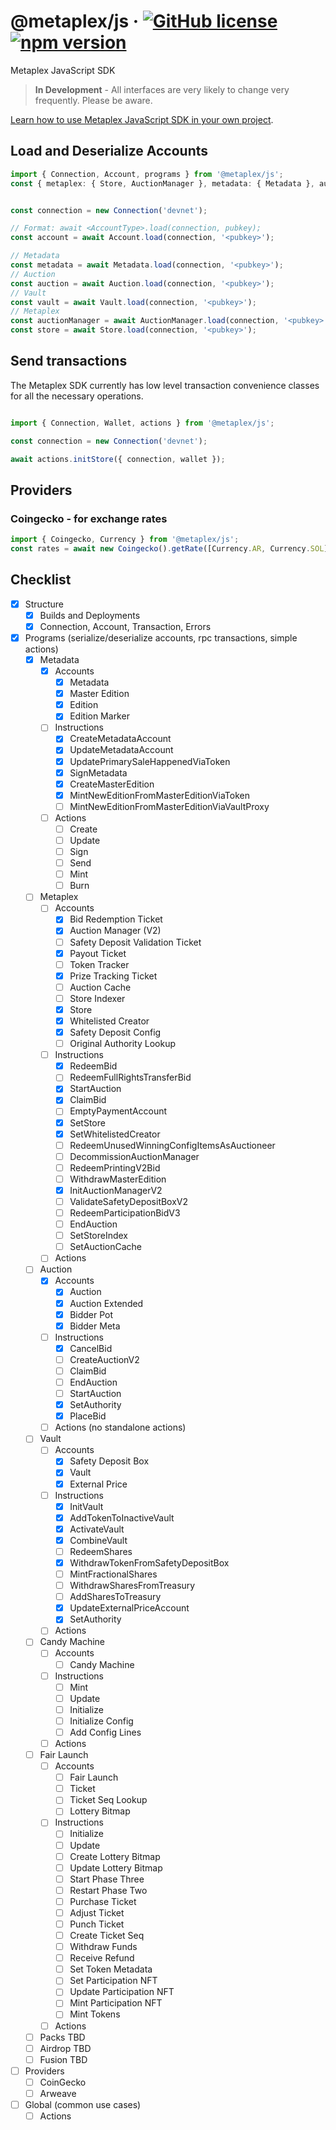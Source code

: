 # @metaplex/js &middot; [![GitHub license](https://img.shields.io/badge/license-MIT-blue.svg)](https://github.com/metaplex/js/blob/main/LICENSE) [![npm version](https://img.shields.io/npm/v/@metaplex/js.svg?style=flat)](https://www.npmjs.com/package/@metaplex/js)

Metaplex JavaScript SDK

> **In Development** - All interfaces are very likely to change very frequently. Please be aware.

[Learn how to use Metaplex JavaScript SDK in your own project](https://docs.metaplex.com/development/clients/js-sdk/getting-started).

## Load and Deserialize Accounts

```ts
import { Connection, Account, programs } from '@metaplex/js';
const { metaplex: { Store, AuctionManager }, metadata: { Metadata }, auction: { Auction }, vault: { Vault } } = programs;


const connection = new Connection('devnet');

// Format: await <AccountType>.load(connection, pubkey);
const account = await Account.load(connection, '<pubkey>');

// Metadata
const metadata = await Metadata.load(connection, '<pubkey>');
// Auction
const auction = await Auction.load(connection, '<pubkey>');
// Vault
const vault = await Vault.load(connection, '<pubkey>');
// Metaplex
const auctionManager = await AuctionManager.load(connection, '<pubkey>');
const store = await Store.load(connection, '<pubkey>');
```

## Send transactions

The Metaplex SDK currently has low level transaction convenience classes for all the necessary operations.

```ts

import { Connection, Wallet, actions } from '@metaplex/js';

const connection = new Connection('devnet');

await actions.initStore({ connection, wallet });

```

## Providers

### Coingecko - for exchange rates
```ts
import { Coingecko, Currency } from '@metaplex/js';
const rates = await new Coingecko().getRate([Currency.AR, Currency.SOL], Currency.USD);
```

## Checklist

- [x] Structure
  - [x] Builds and Deployments
  - [x] Connection, Account, Transaction, Errors
- [x] Programs (serialize/deserialize accounts, rpc transactions, simple actions)
  - [x] Metadata
    - [x] Accounts
      - [x] Metadata
      - [x] Master Edition
      - [x] Edition
      - [x] Edition Marker
    - [ ] Instructions
      - [x] CreateMetadataAccount
      - [x] UpdateMetadataAccount
      - [x] UpdatePrimarySaleHappenedViaToken
      - [x] SignMetadata
      - [x] CreateMasterEdition
      - [x] MintNewEditionFromMasterEditionViaToken
      - [ ] MintNewEditionFromMasterEditionViaVaultProxy
    - [ ] Actions
      - [ ] Create
      - [ ] Update
      - [ ] Sign
      - [ ] Send
      - [ ] Mint
      - [ ] Burn
  - [ ] Metaplex
    - [ ] Accounts
      - [x] Bid Redemption Ticket
      - [x] Auction Manager (V2)
      - [ ] Safety Deposit Validation Ticket
      - [x] Payout Ticket
      - [ ] Token Tracker
      - [x] Prize Tracking Ticket
      - [ ] Auction Cache
      - [ ] Store Indexer
      - [x] Store
      - [x] Whitelisted Creator
      - [x] Safety Deposit Config
      - [ ] Original Authority Lookup
    - [ ] Instructions
      - [x] RedeemBid
      - [ ] RedeemFullRightsTransferBid
      - [x] StartAuction
      - [x] ClaimBid
      - [ ] EmptyPaymentAccount
      - [x] SetStore
      - [x] SetWhitelistedCreator
      - [ ] RedeemUnusedWinningConfigItemsAsAuctioneer
      - [ ] DecommissionAuctionManager
      - [ ] RedeemPrintingV2Bid
      - [ ] WithdrawMasterEdition
      - [x] InitAuctionManagerV2
      - [ ] ValidateSafetyDepositBoxV2
      - [ ] RedeemParticipationBidV3
      - [ ] EndAuction
      - [ ] SetStoreIndex
      - [ ] SetAuctionCache
    - [ ] Actions
  - [ ] Auction
    - [x] Accounts
      - [x] Auction
      - [x] Auction Extended
      - [x] Bidder Pot
      - [x] Bidder Meta
    - [ ] Instructions
      - [x] CancelBid
      - [ ] CreateAuctionV2
      - [ ] ClaimBid
      - [ ] EndAuction
      - [ ] StartAuction
      - [x] SetAuthority
      - [x] PlaceBid
    - [ ] Actions (no standalone actions)
  - [ ] Vault
    - [ ] Accounts
      - [x] Safety Deposit Box
      - [x] Vault
      - [x] External Price
    - [ ] Instructions
      - [x] InitVault
      - [x] AddTokenToInactiveVault
      - [x] ActivateVault
      - [x] CombineVault
      - [ ] RedeemShares
      - [x] WithdrawTokenFromSafetyDepositBox
      - [ ] MintFractionalShares
      - [ ] WithdrawSharesFromTreasury
      - [ ] AddSharesToTreasury
      - [x] UpdateExternalPriceAccount
      - [x] SetAuthority
    - [ ] Actions
  - [ ] Candy Machine
    - [ ] Accounts
      - [ ] Candy Machine
    - [ ] Instructions
      - [ ] Mint
      - [ ] Update
      - [ ] Initialize
      - [ ] Initialize Config
      - [ ] Add Config Lines
    - [ ] Actions
  - [ ] Fair Launch
    - [ ] Accounts
      - [ ] Fair Launch
      - [ ] Ticket
      - [ ] Ticket Seq Lookup
      - [ ] Lottery Bitmap
    - [ ] Instructions
      - [ ] Initialize
      - [ ] Update
      - [ ] Create Lottery Bitmap
      - [ ] Update Lottery Bitmap
      - [ ] Start Phase Three
      - [ ] Restart Phase Two
      - [ ] Purchase Ticket
      - [ ] Adjust Ticket
      - [ ] Punch Ticket
      - [ ] Create Ticket Seq
      - [ ] Withdraw Funds
      - [ ] Receive Refund
      - [ ] Set Token Metadata
      - [ ] Set Participation NFT
      - [ ] Update Participation NFT
      - [ ] Mint Participation NFT
      - [ ] Mint Tokens
    - [ ] Actions
  - [ ] Packs TBD
  - [ ] Airdrop TBD
  - [ ] Fusion TBD
- [ ] Providers
  - [ ] CoinGecko
  - [ ] Arweave
- [ ] Global (common use cases)
  - [ ] Actions

